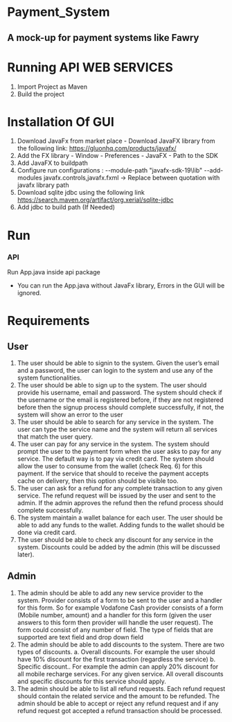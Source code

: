# Payment_System
## A mock-up for payment systems like Fawry

# Running API WEB SERVICES
1. Import Project as Maven
2. Build the project

# Installation Of GUI
1. Download JavaFx from market place - Download JavaFX library from the following link: https://gluonhq.com/products/javafx/
3. Add the FX library -  Window - Preferences - JavaFX - Path to the SDK
4. Add JavaFX to buildpath
5. Configure run configurations : --module-path "javafx-sdk-19\lib"  --add-modules javafx.controls,javafx.fxml   -> Replace between quotation with javafx library path
4. Download sqlite jdbc using the following link https://search.maven.org/artifact/org.xerial/sqlite-jdbc
5. Add jdbc to build path (If Needed)

# Run
### API
Run App.java inside api package
- You can run the App.java without JavaFx library, Errors in the GUI will be ignored.

# Requirements 
## User
1. The user should be able to signin to the system. Given the user’s email and a password, the user can login to the system and use any of the system functionalities.
2. The user should be able to sign up to the system. The user should provide his username, email and password. The system should check if the username or the email is registered before, if they are not registered before then the signup process should complete successfully, if not, the system will show an error to the user
3. The user should be able to search for any service in the system. The user can type the service name and the system will return all services that match the user query.
4. The user can pay for any service in the system. The system should prompt the user to the payment form when the user asks to pay for any service. The default way is to pay via credit card. The system should allow the user to consume from the wallet (check Req. 6) for this payment. If the service that should to receive the payment accepts cache on delivery, then this option should be visible too.
5. The user can ask for a refund for any complete transaction to any given service. The refund request will be issued by the user and sent to the admin. If the admin approves the refund then the refund process should complete successfully.
6. The system maintain a wallet balance for each user. The user should be able to add any funds to the wallet. Adding funds to the wallet should be done via credit card.
7. The user should be able to check any discount for any service in the system. Discounts could be added by the admin (this will be discussed later).
## Admin
1. The admin should be able to add any new service provider to the system. Provider consists of a form to be sent to the user and a handler for this form. So for example Vodafone Cash provider consists of a form (Mobile number, amount) and a handler for this form (given the user answers to this form then provider will handle the user request). The form could consist of any number of field. The type of fields that are supported are text field and drop down field
2. The admin should be able to add discounts to the system. There are two types of discounts.
a. Overall discounts. For example the user should have 10% discount for the first transaction (regardless the service)
b. Specific discount.. For example the admin can apply 20% discount for all mobile recharge services.
For any given service. All overall discounts and specific discounts for this service should apply.
3. The admin should be able to list all refund requests. Each refund request should contain the related service and the amount to be refunded. The admin should be able to accept or reject any refund request and if any refund request got accepted a refund transaction should be processed.
